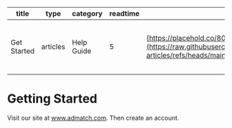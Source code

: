 | title | type | category | readtime | imageurl | tags |
|-------|------|----------|-----------|----------|------|
| Get Started | articles | Help Guide | 5 | [https://placehold.co/800x400](https://raw.githubusercontent.com/cosmixcom/admatch-articles/refs/heads/main/static/Get%20Started.png) | Help, Guide, Get Started, Tutorial, Learn |

# Getting Started

Visit our site at www.admatch.com. Then create an account.
